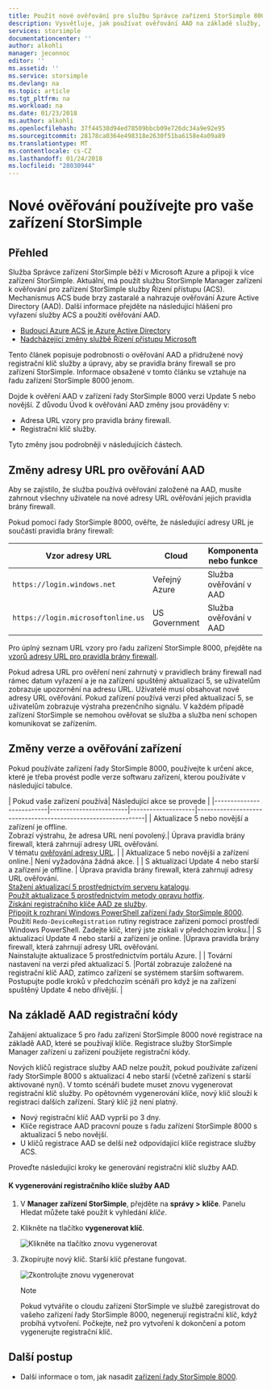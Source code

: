 ```yaml
---
title: Použít nové ověřování pro službu Správce zařízení StorSimple 8000 v Azure | Microsoft Docs
description: Vysvětluje, jak používat ověřování AAD na základě služby, vygenerujte nový registrační klíč a proveďte ruční registraci zařízení.
services: storsimple
documentationcenter: ''
author: alkohli
manager: jeconnoc
editor: ''
ms.assetid: ''
ms.service: storsimple
ms.devlang: na
ms.topic: article
ms.tgt_pltfrm: na
ms.workload: na
ms.date: 01/23/2018
ms.author: alkohli
ms.openlocfilehash: 37f44538d94ed78509bbcb09e726dc34a9e92e95
ms.sourcegitcommit: 28178ca0364e498318e2630f51ba6158e4a09a89
ms.translationtype: MT
ms.contentlocale: cs-CZ
ms.lasthandoff: 01/24/2018
ms.locfileid: "28030944"
---
```

# <a name="use-the-new-authentication-for-your-storsimple"></a>Nové ověřování používejte pro vaše zařízení StorSimple

## <a name="overview"></a>Přehled

Služba Správce zařízení StorSimple běží v Microsoft Azure a připojí k více zařízení StorSimple. Aktuální, má použít službu StorSimple Manager zařízení k ověřování pro zařízení StorSimple služby Řízení přístupu (ACS). Mechanismus ACS bude brzy zastaralé a nahrazuje ověřování Azure Active Directory (AAD). Další informace přejděte na následující hlášení pro vyřazení služby ACS a použití ověřování AAD.

- [Budoucí Azure ACS je Azure Active Directory](https://cloudblogs.microsoft.com/enterprisemobility/2015/02/12/the-future-of-azure-acs-is-azure-active-directory/)
- [Nadcházející změny službě Řízení přístupu Microsoft](https://azure.microsoft.com/en-in/blog/acs-access-control-service-namespace-creation-restriction/)

Tento článek popisuje podrobnosti o ověřování AAD a přidružené nový registrační klíč služby a úpravy, aby se pravidla brány firewall se pro zařízení StorSimple. Informace obsažené v tomto článku se vztahuje na řadu zařízení StorSimple 8000 jenom.

Dojde k ověření AAD v zařízení řady StorSimple 8000 verzi Update 5 nebo novější. Z důvodu Úvod k ověřování AAD změny jsou prováděny v:

- Adresa URL vzory pro pravidla brány firewall.
- Registrační klíč služby.

Tyto změny jsou podrobněji v následujících částech.

## <a name="url-changes-for-aad-authentication"></a>Změny adresy URL pro ověřování AAD

Aby se zajistilo, že služba používá ověřování založené na AAD, musíte zahrnout všechny uživatele na nové adresy URL ověřování jejich pravidla brány firewall.

Pokud pomocí řady StorSimple 8000, ověřte, že následující adresy URL je součástí pravidla brány firewall:

| Vzor adresy URL                         | Cloud | Komponenta nebo funkce         |
|------------------------------------|-------|----------------------------------|
| `https://login.windows.net`        | Veřejný Azure |Služba ověřování v AAD      |
| `https://login.microsoftonline.us` | US Government |Služba ověřování v AAD      |

Pro úplný seznam URL vzory pro řadu zařízení StorSimple 8000, přejděte na [vzorů adresy URL pro pravidla brány firewall](storsimple-8000-system-requirements.md#url-patterns-for-firewall-rules).

Pokud adresa URL pro ověření není zahrnutý v pravidlech brány firewall nad rámec datum vyřazení a je na zařízení spuštěný aktualizací 5, se uživatelům zobrazuje upozornění na adresu URL. Uživatelé musí obsahovat nové adresy URL ověřování. Pokud zařízení používá verzi před aktualizací 5, se uživatelům zobrazuje výstraha prezenčního signálu. V každém případě zařízení StorSimple se nemohou ověřovat se služba a služba není schopen komunikovat se zařízením.

## <a name="device-version-and-authentication-changes"></a>Změny verze a ověřování zařízení

Pokud používáte zařízení řady StorSimple 8000, používejte k určení akce, které je třeba provést podle verze softwaru zařízení, kterou používáte v následující tabulce.

| Pokud vaše zařízení používá| Následující akce se provede                                    |
|--------------------------|------------------------|--------------------|--------------------------------------------------------------|
| Aktualizace 5 nebo novější a zařízení je offline. <br> Zobrazí výstrahu, že adresa URL není povolený.| Úprava pravidla brány firewall, která zahrnují adresy URL ověřování.<br> V tématu [ověřování adresy URL](#url-changes-for-aad-authentication). |
| Aktualizace 5 nebo novější a zařízení online.| Není vyžadována žádná akce.                                       |
| S aktualizací Update 4 nebo starší a zařízení je offline. | Úprava pravidla brány firewall, která zahrnují adresy URL ověřování.<br>[Stažení aktualizací 5 prostřednictvím serveru katalogu](storsimple-8000-install-update-5.md#download-updates-for-your-device).<br>[Použít aktualizace 5 prostřednictvím metody opravu hotfix](storsimple-8000-install-update-5.md#install-update-5-as-a-hotfix). <br> [Získání registračního klíče AAD ze služby](#aad-based-registration-keys). <br> [Připojit k rozhraní Windows PowerShell zařízení řady StorSimple 8000](storsimple-8000-deployment-walkthrough-u2.md#use-putty-to-connect-to-the-device-serial-console). <br>Použití `Redo-DeviceRegistration` rutiny registrace zařízení pomocí prostředí Windows PowerShell. Zadejte klíč, který jste získali v předchozím kroku.|
| S aktualizací Update 4 nebo starší a zařízení je online. |Úprava pravidla brány firewall, která zahrnují adresy URL ověřování.<br> Nainstalujte aktualizace 5 prostřednictvím portálu Azure.              |
| Tovární nastavení na verzi před aktualizací 5.      |Portál zobrazuje založené na registrační klíč AAD, zatímco zařízení se systémem starším softwarem. Postupujte podle kroků v předchozím scénáři pro když je na zařízení spuštěný Update 4 nebo dřívější.              |

## <a name="aad-based-registration-keys"></a>Na základě AAD registrační kódy

Zahájení aktualizace 5 pro řadu zařízení StorSimple 8000 nové registrace na základě AAD, které se používají klíče. Registrace služby StorSimple Manager zařízení u zařízení použijete registrační kódy.

Nových klíčů registrace služby AAD nelze použít, pokud používáte zařízení řady StorSimple 8000 s aktualizací 4 nebo starší (včetně zařízení s starší aktivované nyní).
V tomto scénáři budete muset znovu vygenerovat registrační klíč služby. Po opětovném vygenerování klíče, nový klíč slouží k registraci dalších zařízení. Starý klíč již není platný.

- Nový registrační klíč AAD vyprší po 3 dny.
- Klíče registrace AAD pracovní pouze s řadu zařízení StorSimple 8000 s aktualizací 5 nebo novější.
- U klíčů registrace AAD se delší než odpovídající klíče registrace služby ACS.

Proveďte následující kroky ke generování registrační klíč služby AAD.

#### <a name="to-generate-the-aad-service-registration-key"></a>K vygenerování registračního klíče služby AAD

1. V **Manager zařízení StorSimple**, přejděte na **správy &gt;**  **klíče**. Panelu Hledat můžete také použít k vyhledání _klíče_.
    
2. Klikněte na tlačítko **vygenerovat klíč**.

    ![Klikněte na tlačítko znovu vygenerovat](./media/storsimple-8000-aad-registration-key/aad-click-generate-registration-key.png)

3. Zkopírujte nový klíč. Starší klíč přestane fungovat.

    ![Zkontrolujte znovu vygenerovat](./media/storsimple-8000-aad-registration-key/aad-registration-key2.png)

    > [!NOTE] 
    > Pokud vytváříte o cloudu zařízení StorSimple ve službě zaregistrovat do vašeho zařízení řady StorSimple 8000, negenerují registrační klíč, když probíhá vytvoření. Počkejte, než pro vytvoření k dokončení a potom vygenerujte registrační klíč.

## <a name="next-steps"></a>Další postup

* Další informace o tom, jak nasadit [zařízení řady StorSimple 8000](storsimple-8000-deployment-walkthrough-u2.md).

